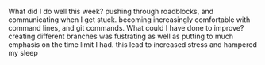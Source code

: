What did I do well this week?
 pushing through roadblocks, and communicating when I get stuck. becoming increasingly comfortable with command lines, and git commands.
 What could I have done to improve?
 creating different branches was fustrating as well as putting to much emphasis on the time limit I had. this lead to increased stress and hampered my sleep
 